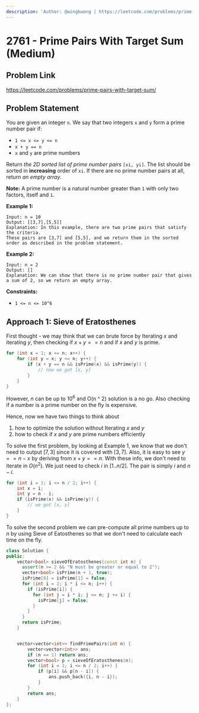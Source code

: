 ```yaml
---
description: 'Author: @wingkwong | https://leetcode.com/problems/prime-pairs-with-target-sum/'
---
```


# 2761 - Prime Pairs With Target Sum (Medium) 

## Problem Link

https://leetcode.com/problems/prime-pairs-with-target-sum/

## Problem Statement

You are given an integer `n`. We say that two integers `x` and `y` form a prime number pair if:

- `1 <= x <= y <= n`
- `x + y == n`
- `x` and `y` are prime numbers

Return *the 2D sorted list of prime number pairs* `[xi, yi]`. The list should be sorted in **increasing** order of `xi`. If there are no prime number pairs at all, return *an empty array*.

**Note:** A prime number is a natural number greater than `1` with only two factors, itself and `1`.

**Example 1:**

```
Input: n = 10
Output: [[3,7],[5,5]]
Explanation: In this example, there are two prime pairs that satisfy the criteria. 
These pairs are [3,7] and [5,5], and we return them in the sorted order as described in the problem statement.
```

**Example 2:**

```
Input: n = 2
Output: []
Explanation: We can show that there is no prime number pair that gives a sum of 2, so we return an empty array.
```

**Constraints:**

- `1 <= n <= 10^6`

## Approach 1: Sieve of Eratosthenes

First thought - we may think that we can brute force by Iterating $x$ and iterating $y$, then checking if $x + y == n$ and if $x$ and $y$ is prime. 

```cpp
for (int x = 1; x <= n; x++) {
    for (int y = x; y <= n; y++) {
        if (x + y == n && isPrime(x) && isPrime(y)) {
            // now we got [x, y]
        }
    }
}
```

However, $n$ can be up to $10^6$ and O(n ^ 2) solution is a no go. Also checking if a number is a prime number on the fly is expensive. 

Hence, now we have two things to think about

1. how to optimize the solution without Iterating $x$ and $y$ 
2. how to check if $x$ and $y$ are prime numbers efficiently

To solve the first problem, by looking at Example 1, we know that we don't need to output $[7, 3]$ since it is covered with $[3, 7]$. Also, it is easy to see $y == n - x$ by deriving from $x + y == n$. With these info, we don't need to iterate in $O(n^2)$. We just need to check $i$ in $[1 .. n / 2]$. The pair is simply $i$ and $n - i$.

```cpp
for (int i = 1; i <= n / 2; i++) {
    int x = i;
    int y = n - i;
    if (isPrime(x) && isPrime(y)) {
        // we got [x, y]
    }
}
```

To solve the second problem we can pre-compute all prime numbers up to $n$ by using Sieve of Eatosthenes so that we don't need to calculate each time on the fly. 

<Tabs>
<TabItem value="cpp" label="C++">
<SolutionAuthor name="@wingkwong"/>

```cpp
class Solution {
public:
    vector<bool> sieveOfEratosthenes(const int n) {
      assert(n >= 2 && "N must be greater or equal to 2");
      vector<bool> isPrime(n + 1, true);
      isPrime[0] = isPrime[1] = false;
      for (int i = 2; i * i <= n; i++) {
        if (isPrime[i]) {
          for (int j = i * i; j <= n; j += i) {
            isPrime[j] = false;
          }
        }
      }
      return isPrime;
    }


    vector<vector<int>> findPrimePairs(int n) {
        vector<vector<int>> ans;
        if (n == 1) return ans;
        vector<bool> p = sieveOfEratosthenes(n);
        for (int i = 1; i <= n / 2; i++) {
            if (p[i] && p[n - i]) {
                ans.push_back({i, n - i});
            }
        }
        return ans;
    }
};
```

</TabItem>
</Tabs>
